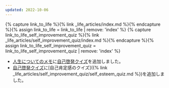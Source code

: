 ```yaml
---
updated: 2022-10-06
---
```

{% capture link_to_life %}{% link _life_articles/index.md %}{% endcapture %}{% assign link_to_life = link_to_life | remove: 'index' %}
{% capture link_to_life_self_improvement_quiz %}{% link _life_articles/self_improvement_quiz/index.md %}{% endcapture %}{% assign link_to_life_self_improvement_quiz = link_to_life_self_improvement_quiz | remove: 'index' %}

- [人生についてのメモ]({{link_to_life}})に[自己啓発クイズ]({{link_to_life_self_improvement_quiz}})を追加しました。
- [自己啓発クイズ]({{link_to_life_self_improvement_quiz}})に[自己肯定感のクイズ]({% link _life_articles/self_improvement_quiz/self_esteem_quiz.md %})を追加しました。